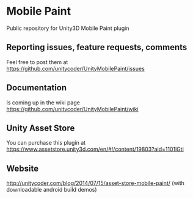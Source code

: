 # Mobile Paint
Public repository for Unity3D Mobile Paint plugin

## Reporting issues, feature requests, comments
Feel free to post them at
https://github.com/unitycoder/UnityMobilePaint/issues

## Documentation
Is coming up in the wiki page
https://github.com/unitycoder/UnityMobilePaint/wiki

## Unity Asset Store
You can purchase this plugin at
https://www.assetstore.unity3d.com/en/#!/content/19803?aid=1101lGti

## Website
http://unitycoder.com/blog/2014/07/15/asset-store-mobile-paint/
(with downloadable android build demos)

